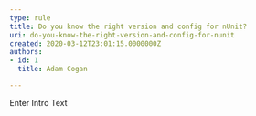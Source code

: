 ```yaml
---
type: rule
title: Do you know the right version and config for nUnit?
uri: do-you-know-the-right-version-and-config-for-nunit
created: 2020-03-12T23:01:15.0000000Z
authors:
- id: 1
  title: Adam Cogan

---
```




<span class='intro'> Enter Intro Text </span>





